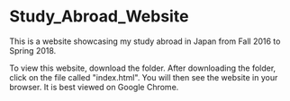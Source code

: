 # Study_Abroad_Website
This is a website showcasing my study abroad in Japan from Fall 2016 to Spring 2018.

To view this website, download the folder. After downloading the folder, click on the file called "index.html". You will then see the website in your browser. It is best viewed on Google Chrome.
